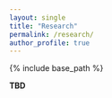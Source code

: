 ```yaml
---
layout: single
title: "Research"
permalink: /research/
author_profile: true
---
```


{% include base_path %}

**TBD**
